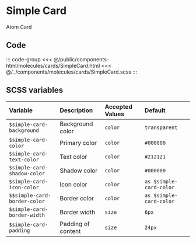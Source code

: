 # Simple Card
<Badge type="tip">Atom</Badge> <Badge type="info">Card</Badge>

## Code

<div class="dev-section">
    <!--@include: ../../public/components-html/molecules/cards/SimpleCard.html -->
</div>

::: code-group
<<< @/public/components-html/molecules/cards/SimpleCard.html
<<< @/../components/molecules/cards/SimpleCard.scss
:::

## SCSS variables

| Variable                     | Description        | Accepted Values | Default                 |
|:-----------------------------|:-------------------|:----------------|:------------------------|
| `$simple-card-background`    | Background color   | `color`         | `transparent`           |
| `$simple-card-color`         | Primary color      | `color`         | `#000000`               |
| `$simple-card-text-color`    | Text color         | `color`         | `#212121`               |
| `$simple-card-shadow-color`  | Shadow color       | `color`         | `#000000`               |
| `$simple-card-icon-color`    | Icon color         | `color`         | `as $simple-card-color` |
| `$$simple-card-border-color` | Border color       | `color`         | `as $simple-card-color` |
| `$simple-card-border-width`  | Border width       | `size`          | `6px`                   |
| `$simple-card-padding`       | Padding of content | `size`          | `24px`                  |




<style lang="scss">
@import "../../theme.scss";

$simple-card-color: $primary-color;

@import "components/molecules/cards/SimpleCard.scss";
</style>